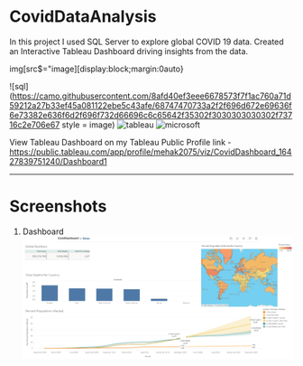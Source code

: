 # CovidDataAnalysis

In this project I used SQL Server to explore global COVID 19 data. Created an Interactive Tableau Dashboard driving insights from the data.

img[src$="image][display:block;margin:0auto}

  ![sql](https://camo.githubusercontent.com/8afd40ef3eee6678573f7f1ac760a71d59212a27b33ef45a081122ebe5c43afe/68747470733a2f2f696d672e69636f6e73382e636f6d2f696f732d66696c6c65642f35302f3030303030302f73716c2e706e67 style = image) ![tableau](https://camo.githubusercontent.com/5ec27fde53fbb427ce369ca9b22f002f1d7c082e08480bd929eeecdc58e8e8d7/68747470733a2f2f696d672e69636f6e73382e636f6d2f636f6c6f722f34382f3030303030302f7461626c6561752d736f6674776172652e706e67) ![microsoft](https://camo.githubusercontent.com/5a49e9e600a8e2eac5e8eb5f5d82aa6abac5535a79a2a185a31167175b976a0f/68747470733a2f2f696d672e69636f6e73382e636f6d2f636f6c6f722f34382f3030303030302f6d6963726f736f66742e706e67)


View Tableau Dashboard on my Tableau Public Profile link -https://public.tableau.com/app/profile/mehak2075/viz/CovidDashboard_16427839751240/Dashboard1
<hr>

# Screenshots

1. Dashboard
      ![Dashboard](https://github.com/Mehak0268/CovidDataAnalysis/blob/main/Dashboard1.png)


